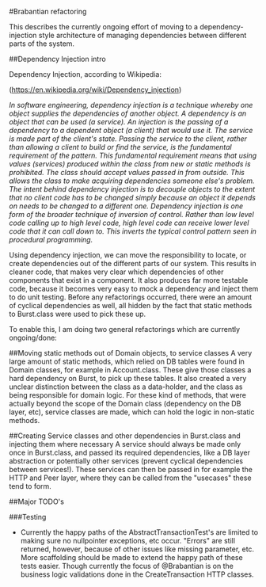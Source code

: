 #Brabantian refactoring

This describes the currently ongoing effort of moving to a dependency-injection style architecture of managing dependencies between different parts of the system.

##Dependency Injection intro

Dependency Injection, according to Wikipedia: 

(https://en.wikipedia.org/wiki/Dependency_injection)

_In software engineering, dependency injection is a technique whereby one object supplies the dependencies of another object. 
A dependency is an object that can be used (a service). An injection is the passing of a dependency to a dependent object (a client) that would use it.
The service is made part of the client's state. Passing the service to the client, rather than allowing a client to build or find the service, is the fundamental requirement of the pattern.
This fundamental requirement means that using values (services) produced within the class from new or static methods is prohibited. 
The class should accept values passed in from outside. This allows the class to make acquiring dependencies someone else's problem.
The intent behind dependency injection is to decouple objects to the extent that no client code has to be changed simply because an object 
it depends on needs to be changed to a different one. 
Dependency injection is one form of the broader technique of inversion of control. Rather than low level code calling up to high level code, 
high level code can receive lower level code that it can call down to. This inverts the typical control pattern seen in procedural programming._


Using dependency injection, we can move the responsibility to locate, or create dependencies out of the different parts of our system. 
This results in cleaner code, that makes very clear which dependencies of other components that exist in a component. It also produces far more testable code, 
because it becomes very easy to mock a dependency and inject them to do unit testing. Before any refactorings occurred, 
there were an amount of cyclical dependencies as well, all hidden by the fact that static methods to Burst.class were used to pick these up.

To enable this, I am doing two general refactorings which are currently ongoing/done:

##Moving static methods out of Domain objects, to service classes
A very large amount of static methods, which relied on DB tables were found in Domain classes, for example in Account.class. 
These give those classes a hard dependency on Burst, to pick up these tables. It also created a very unclear distinction between the class as a data-holder, 
and the class as being responsible for domain logic. For these kind of methods, that were actually beyond the scope of the Domain class 
(dependency on the DB layer, etc), service classes are made, which can hold the logic in non-static methods.

##Creating Service classes and other dependencies in Burst.class and injecting them where necessary
A service should always be made only once in Burst.class, and passed its required dependencies, like a DB layer abstraction or potentially other services
 (prevent cyclical dependencies between services!). These services can then be passed in for example the HTTP and Peer layer, 
 where they can be called from the "usecases" these tend to form.
 
##Major TODO's

###Testing
- Currently the happy paths of the AbstractTransactionTest's are limited to making sure no nullpointer exceptions, etc occur. 
"Errors" are still returned, however, because of other issues like missing parameter, etc. 
More scaffolding should be made to extend the happy path of these tests easier. 
Though currently the focus of @Brabantian is on the business logic validations done in the CreateTransaction HTTP classes. 
